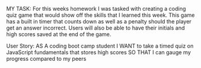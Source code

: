 MY TASK:
For this weeks homework I was tasked with creating a coding quiz game that would show off the skills
that I learned this week. This game has a built in timer that counts down as well as a penalty should 
the player get an answer incorrect. Users will also be able to have their initials and high scores saved at the end of the game.

User Story:
AS A coding boot camp student
I WANT to take a timed quiz on JavaScript fundamentals that stores high scores
SO THAT I can gauge my progress compared to my peers
